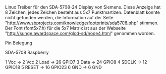 Linux Treiber für den SDA-5708-24 Display von Siemens. Diese Anzeige hat 8
Zeichen, jedes Zeichen besteht aus 5x7 Punktmartizen. Datenblatt konnte nicht
gefunden werden, die Information auf der Seite
"http://www.sbprojects.com/knowledge/footprints/sda5708.php" stimmen. Der Font
(font5x7.h) für die 5x7 Matrix ist aus der Webseite
"http://sunge.awardspace.com/glcd-sd/node4.html" genommen worden.

Pin Belegung

SDA-5708   Raspberry

1 Vcc	->	2  Vcc
2 Load	->	26 GPIO7
3 Data	->	24 GPIO8
4 SDCLK	->	12 GPIO18
5 RESET	->	16 GPIO23
6 GND	->	6  GND

